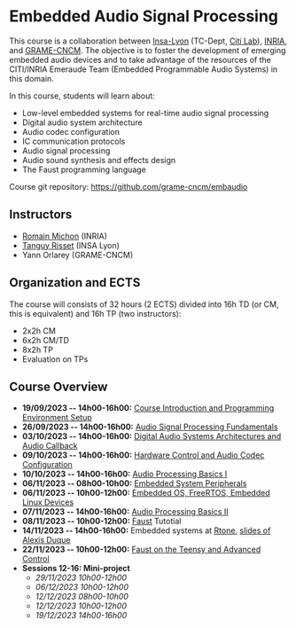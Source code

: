 # Embedded Audio Signal Processing

This course is a collaboration between [Insa-Lyon](https://www.insa-lyon.fr/en/) (TC-Dept, [Citi Lab](http://www.citi-lab.fr/)), [INRIA](https://www.inria.fr/fr), and [GRAME-CNCM](http://www.grame.fr). The objective is to foster the development of emerging embedded audio devices and to take advantage of the resources of the CITI/INRIA Emeraude Team (Embedded Programmable Audio Systems) in this domain.

In this course, students will learn about:

* Low-level embedded systems for real-time audio signal processing
* Digital audio system architecture
* Audio codec configuration
* IC communication protocols
* Audio signal processing
* Audio sound synthesis and effects design 
* The Faust programming language

Course git repository: <https://github.com/grame-cncm/embaudio>

## Instructors

* [Romain Michon](https://ccrma.stanford.edu/~rmichon) (INRIA)
* [Tanguy Risset](http://perso.citi.insa-lyon.fr/trisset/) (INSA Lyon)
* Yann Orlarey (GRAME-CNCM)

## Organization and ECTS

The course will consists of 32 hours (2 ECTS) divided into 16h TD (or CM, this is equivalent) and 16h TP (two instructors):

* 2x2h CM
* 6x2h CM/TD
* 8x2h TP
* Evaluation on TPs

## Course Overview

* **19/09/2023 -- 14h00-16h00:** [Course Introduction and Programming Environment Setup](lectures/intro.md)
* **26/09/2023 -- 14h00-16h00:** [Audio Signal Processing Fundamentals](lectures/digital-audio.md)
* **03/10/2023 -- 14h00-16h00:** [Digital Audio Systems Architectures and Audio Callback](lectures/architecture.md)
* **09/10/2023 -- 14h00-16h00:** [Hardware Control and Audio Codec Configuration](lectures/control.md)
* **10/10/2023 -- 14h00-16h00:** [Audio Processing Basics I](lectures/dsp1.md)
* **06/11/2023 -- 08h00-10h00:** [Embedded System Peripherals](lectures/embedded.md)
* **06/11/2023 -- 10h00-12h00:** [Embedded OS, FreeRTOS, Embedded Linux Devices](lectures/os.md)
* **07/11/2023 -- 14h00-16h00:** [Audio Processing Basics II](lectures/dsp2.md)
* **08/11/2023 -- 10h00-12h00:** [Faust](https://faust.grame.fr) Tutotial
* **14/11/2023 -- 14h00-16h00:** Embedded systems at [Rtone](https://rtone.fr/), [slides of Alexis Duque](lectures/rtone/rtone-2023.pdf)
* **22/11/2023 -- 10h00-12h00:** [Faust on the Teensy and Advanced Control](lectures/teensy-faust.md)
* **Sessions 12-16: Mini-project**
    * *29/11/2023 10h00-12h00*
    * *06/12/2023 10h00-12h00*
    * *12/12/2023 08h00-10h00*
    * *12/12/2023 10h00-12h00*
    * *19/12/2023 14h00-16h00*

<!--

## Final Projects

For your final project, we would like you to work in groups of 2. Pick any of the following projects up (they are ordered by level of complexity). Have fun!

### Project Idea 1: Towards Resonant Filters

The goal of this project is to implement a resonant filter that can be configured as a lowpass, bandpass, or highpass. For this, you will first need to implement a biquad filter: [https://en.wikipedia.org/wiki/Digital_biquad_filter](https://en.wikipedia.org/wiki/Digital_biquad_filter) (direct form 2 is preferred). You will then have to format the coefficients of that filter using the [bilinear transform](https://en.wikipedia.org/wiki/Bilinear_transform) such that:

```
tf2s(b2,b1,b0,a1,a0,w1) = tf2(b0d,b1d,b2d,a1d,a2d)
with {
  c   = 1/tan(w1*0.5/SR);
  csq = c*c;
  d   = a0 + a1 * c + csq;
  b0d = (b0 + b1 * c + b2 * csq)/d;
  b1d = 2 * (b0 - b2 * csq)/d;
  b2d = (b0 - b1 * c + b2 * csq)/d;
  a1d = 2 * (a0 - csq)/d;
  a2d = (a0 - a1*c + csq)/d;
};
```

where `tf2` is a direct form 2 biquad and SR the sampling rate.

Finally, you'll have to format the coefficients of the `tf2s` filter such that:

```
resonlp(fc,Q,gain) = tf2s(b2,b1,b0,a1,a0,wc)
with {
     wc = 2*PI*fc;
     a1 = 1/Q;
     a0 = 1;
     b2 = 0;
     b1 = 0;
     b0 = gain;
};
```

(for the resonant lowpass)

```
resonbp(fc,Q,gain) = tf2s(b2,b1,b0,a1,a0,wc)
with {
     wc = 2*PI*fc;
     a1 = 1/Q;
     a0 = 1;
     b2 = 0;
     b1 = gain;
     b0 = 0;
};
```

(for the resonant bandpass)

```
resonhp(fc,Q,gain,x) = gain*x-resonlp(fc,Q,gain,x);
```

(for the resonant highpass).

Please, note that Q controls the bandwidth of the filter such that: `Q = fc/BW`.

Wrap this up by plugging a broadband signal generator (e.g., sawtooth oscillator or white noise generator) to the filter. Come up with some nice mapping controlled with hardware sensors (i.e., rotary pot, etc.).

### Project Idea 2: Hearing Aids

Basic hearing aids just implement a set of peak equalizing filters connected in sequence and taking the following form:

```
peak_eq(Lfx,fx,B) = tf2s(1,b1s,1,a1s,1,wx) with {
  T = 1.0/SR;
  Bw = B*T/sin(wx*T); // prewarp s-bandwidth for more accuracy in z-plane
  a1 = PI*Bw;
  b1 = g*a1;
  g = db2linear(abs(Lfx));
  if(Lfx>0) {
    b1s = b1;
    a1s = a1;
  }
  else {
    b1s = a1;
    a1s = b1;
  }
  wx = 2*PI*fx;
};
```

where the definition of `tf2s` (direct-form 2 biquadratic filter operating the bilinear transform) can be found in [Towards Resonant Filter](#towards-resonant-filters). `Lfx` controls the level of the filter in dB (0 for no filtering, negative value for band reduction, and positive value for band amplification). `fx` is the center frequency, `B` the bandwidth in Hz.

Make an hearing aids allowing us to control at least five bands.

### Project Idea 3: MIDI-Controlled Synthesizer

(This project idea is more targeted towards musicians.)

Implement a MIDI-controlled synthesizer based on the Teensy using the [Teensy USB MIDI Library](https://www.pjrc.com/teensy/td_midi.html). For that, you will need a midi keyboard (we can provide one if necessary). You'll also have to externally power your Teensy (we can help with that). Beyond implementing a cool-sounding synth, we encourage you to think about how polyphony could be implemented.

In the end, you wanna have a MIDI keyboard connected to your Teensy and sound coming out of it...

### Project Idea 4: Guitar Pedal Effect

If you know what you're doing, feel free to implement any guitar pedal effect that you like and that hasn't been studied in class on the Teensy (e.g., distortion, chorus, phaser, etc.).

### Project Idea 5: Sound Synthesis Module

If you know what you're doing, feel free to implement any sound synthesis algorithm that you like and that hasn't been studied in class on the Teensy (e.g., granular synthesis, physical modeling, vocoder, etc.).

### Project Idea 6: Cochlear Implant Simulation

Implement a [cochlear implant](https://en.wikipedia.org/wiki/Cochlear_implant) simulator on the Teensy using the description provided in [this paper](cochlear.pdf).
-->
